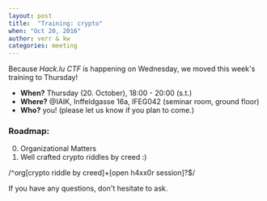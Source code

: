 ```yaml
---
layout: post
title:  "Training: crypto"
when: "Oct 20, 2016"
author: verr & kw
categories: meeting
---
```


Because  *Hack.lu CTF* is happening on Wednesday, we moved this week's training to Thursday!

* **When?** Thursday (20. October), 18:00 - 20:00 (s.t.)
* **Where?** @IAIK, Inffeldgasse 16a, IFEG042 (seminar room, ground floor)
* **Who?** you! (please let us know if you plan to come.)


### Roadmap:

0. Organizational Matters
1. Well crafted crypto riddles by creed :)

/^org[crypto riddle by creed]+[open h4xx0r session]?$/

If you have any questions, don't hesitate to ask.
